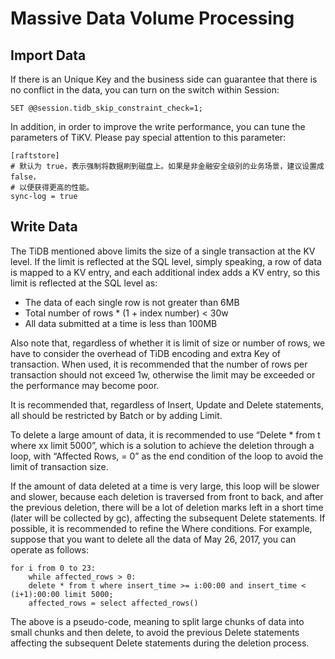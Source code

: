 # Massive Data Volume Processing
## Import Data
If there is an Unique Key and the business side can guarantee that there is no conflict in the data, you can turn on the switch within Session:
```
SET @@session.tidb_skip_constraint_check=1;
```

In addition, in order to improve the write performance, you can tune the parameters of TiKV.
Please pay special attention to this parameter:
```
[raftstore]
# 默认为 true，表示强制将数据刷到磁盘上。如果是非金融安全级别的业务场景，建议设置成 false，
# 以便获得更高的性能。
sync-log = true
```

## Write Data
The TiDB mentioned above limits the size of a single transaction at the KV level. If the limit is reflected at the SQL level, simply speaking, a row of data is mapped to a KV entry, and each additional index adds a KV entry, so this limit is reflected at the SQL level as:

- The data of each single row is not greater than 6MB
- Total number of rows * (1 + index number) < 30w
- All data submitted at a time is less than 100MB

Also note that, regardless of whether it is limit of size or number of rows, we have to consider the overhead of TiDB encoding and extra Key of transaction. When used, it is recommended that the number of rows per transaction should not exceed 1w, otherwise the limit may be exceeded or the performance may become poor.

It is recommended that, regardless of Insert, Update and Delete statements, all should be restricted by Batch or by adding Limit.

To delete a large amount of data, it is recommended to use “Delete * from t where xx limit 5000”, which is a solution to achieve the deletion through a loop, with “Affected Rows, = 0” as the end condition of the loop to avoid the limit of transaction size.

If the amount of data deleted at a time is very large, this loop will be slower and slower, because each deletion is traversed from front to back, and after the previous deletion, there will be a lot of deletion marks left in a short time (later will be collected by gc), affecting the subsequent Delete statements. If possible, it is recommended to refine the Where conditions. For example, suppose that you want to delete all the data of May 26, 2017, you can operate as follows:
```
for i from 0 to 23:
    while affected_rows > 0:
	delete * from t where insert_time >= i:00:00 and insert_time < (i+1):00:00 limit 5000;
	affected_rows = select affected_rows()
```

The above is a pseudo-code, meaning to split large chunks of data into small chunks and then delete, to avoid the previous Delete statements affecting the subsequent Delete statements during the deletion process.